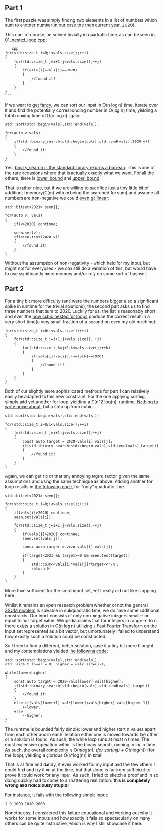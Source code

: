 ## Part 1

The first puzzle was simply finding two elements in a list of numbers which sum to another number(in our case the then current year, 2020). 

This can, of course, be solved trivially in quadratic time, as can be seen in [01_nested_loop.cpp](01_nested_loop.cpp):
	
	```cpp
	for(std::size_t i=0;i<vals.size();++i)
	{
		for(std::size_t j=i+1;j<vals.size();++j)
		{
			if(vals[i]+vals[j]==2020)
			{
				//found it!
			}
		}
	}
	```

If we want to [get fancy](01_binary_search.cpp), we can sort our input in O(n log n) time, iterate over it and find the potentially corresponding number in O(log n) time, yielding a total running time of O(n log n) again:

	std::sort(std::begin(vals),std::end(vals));
		
	for(auto v:vals)
	{
		if(std::binary_search(std::begin(vals),std::end(vals),2020-v))
		{
			//found it!
		}
	}

Yes, [binary_search in the standard library returns a boolean](https://en.cppreference.com/w/cpp/algorithm/binary_search). This is one of the rare occasions where that is actually exactly what we want. For all the others, there is [lower_bound](https://en.cppreference.com/w/cpp/algorithm/lower_bound) and [upper_bound](https://en.cppreference.com/w/cpp/algorithm/upper_bound).

That is rather nice, but if we are willing to sacrifice just a tiny little bit of additional memory(O(m) with m being the searched for sum) and assume all numbers are non-negative we could [even go linear](01.cpp):

	std::bitset<2021> seen{};
		
	for(auto v: vals)
	{
		if(v>2020) continue;
		
		seen.set(v);
		if(seen.test(2020-v))
		{
			//found it!
		}
	}

Without the assumption of non-negativity - which held for my input, but might not for everyones -  we can still do a variation of this, but would have to use significantly more memory and/or rely on some sort of hashset.

## Part 2

For a tiny bit more difficulty (and were the numbers bigger also a significant spike in runtime for the trivial solutions), the second part asks us to find three numbers that sum to 2020. Luckily for us, the list is reasonably short and even the [now cubic nested for loops](02_nested_loop.cpp) produce the correct result in a very short time(a very small fraction of a second on even my old machine):
	
	for(std::size_t i=0;i<vals.size();++i)
	{
		for(std::size_t j=i+1;j<vals.size();++j)
		{
			for(std::size_t k=j+1;k<vals.size();++k)
			{
				if(vals[i]+vals[j]+vals[k]==2020)
				{
					//found it!
				}
			}
		}
	}

Both of our slightly more sophisticated methods for part 1 can relatively easily be adapted to this new constraint. For the one applying sorting, simply add yet another for loop, yielding a O(n^2 log(n)) runtime. [Nothing to write home about](02_binary_search.cpp), but a step up from cubic...
	
	std::sort(std::begin(vals),std::end(vals));
		
	for(std::size_t i=0;i<vals.size();++i)
	{
		for(std::size_t j=i+1;j<vals.size();++j)
		{
			const auto target = 2020-vals[i]-vals[j];
			if(std::binary_search(std::begin(vals),std::end(vals),target))
			{
				//found it!
			}
		}
	}

Again, we can get rid of that tiny annoying log(n) factor, given the same assumptions and using the same technique as above. Adding another for loop results in [the following code](02.cpp), for "only" quadratic time.

	std::bitset<2021> seen{};
		
	for(std::size_t i=0;i<vals.size();++i)
	{
		if(vals[i]>2020) continue;
		seen.set(vals[i]);
		
		for(std::size_t j=i+1;j<vals.size();++j)
		{
			if(vals[j]>2020) continue;
			seen.set(vals[j]);
			
			const auto target = 2020-vals[i]-vals[j];
			
			if(target<2021 && target>=0 && seen.test(target))
			{
				std::cout<<vals[i]*vals[j]*target<<'\n';
				return 0;
			}
		}
	}

More than sufficient for the small input set, yet I really did not like stopping here. 

Whilst it remains an open research problem whether or not the general [3SUM problem](https://en.wikipedia.org/wiki/3SUM) is solvable in subquadratic time, we do have some additional constraints. Our input consists of only non-negative integers smaller or equal to our target value. Wikipedia claims that for integers in range -n to n there exists a solution in O(n log n) utilizing a Fast Fourier Transform on the input set represented as a bit vector, but unfortunately I failed to understand how exactly such a solution could be constructed.

So I tried to find a different, better solution, gave it a tiny bit more thought and my contemplations yielded [the following code](02_wrong.cpp):

	std::sort(std::begin(vals),std::end(vals));	
	std::size_t lower = 0, higher = vals.size()-1;
	
	while(lower<higher)
	{
		const auto target = 2020-vals[lower]-vals[higher];
		if(std::binary_search(std::begin(vals),std::end(vals),target))
		{
			//found it!
		}
		else if(vals[lower+1]-vals[lower]<vals[higher]-vals[higher-1])
			++lower;
		else
			--higher;
	}

The runtime is bounded fairly simple: lower and higher start n values apart from each other and in each iteration either one is moved towards the other or a solution is found. As such, the while loop runs at most n times. The most expensive operation within is the binary search, running in log n time. As such, the overall complexity is O(n*log(n)) (for sorting) + O(n*log(n)) (for the loop), yielding a glorious O(n*log(n)) in total!

That is all fine and dandy, it even worked for my input and the few others I could find and try it on at the time, but that alone is far from sufficient to prove it could work for any input. As such, I tried to sketch a proof and in so doing quickly had to come to a shattering realization: **this is completely wrong and ridiculously stupid!**

For instance, it fails with the following simple input: 

	1 9 1009 1010 2000

Nonetheless, I considered this failure educational and working out why it works for some inputs and how exactly it fails so spectacularly on many others can be quite instructive, which is why I still showcase it here.
